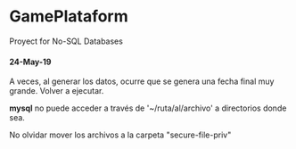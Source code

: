 # GamePlataform
Proyect for No-SQL Databases

#### 24-May-19
A veces, al generar los datos, ocurre que se genera una fecha final muy grande. Volver a ejecutar.

**mysql** no puede acceder a través de '~/ruta/al/archivo' a directorios donde sea.

No olvidar mover los archivos a la carpeta "secure-file-priv"
